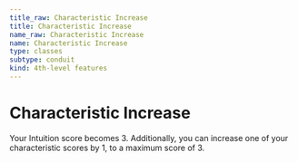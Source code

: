 ```yaml
---
title_raw: Characteristic Increase
title: Characteristic Increase
name_raw: Characteristic Increase
name: Characteristic Increase
type: classes
subtype: conduit
kind: 4th-level features
---
```


# Characteristic Increase

Your Intuition score becomes 3. Additionally, you can increase one of your characteristic scores by 1, to a maximum score of 3.
